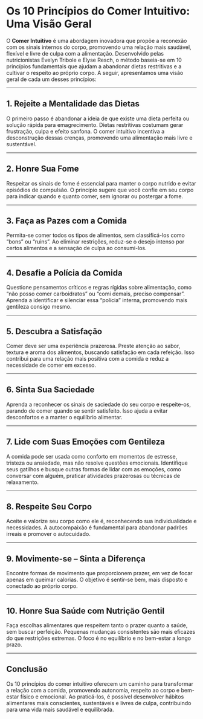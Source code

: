 
# Os 10 Princípios do Comer Intuitivo: Uma Visão Geral

O **Comer Intuitivo** é uma abordagem inovadora que propõe a reconexão com os sinais internos do corpo, promovendo uma relação mais saudável, flexível e livre de culpa com a alimentação. Desenvolvido pelas nutricionistas Evelyn Tribole e Elyse Resch, o método baseia-se em 10 princípios fundamentais que ajudam a abandonar dietas restritivas e a cultivar o respeito ao próprio corpo. A seguir, apresentamos uma visão geral de cada um desses princípios:

___

## 1. Rejeite a Mentalidade das Dietas

O primeiro passo é abandonar a ideia de que existe uma dieta perfeita ou solução rápida para emagrecimento. Dietas restritivas costumam gerar frustração, culpa e efeito sanfona. O comer intuitivo incentiva a desconstrução dessas crenças, promovendo uma alimentação mais livre e sustentável.

___

## 2. Honre Sua Fome

Respeitar os sinais de fome é essencial para manter o corpo nutrido e evitar episódios de compulsão. O princípio sugere que você confie em seu corpo para indicar quando e quanto comer, sem ignorar ou postergar a fome.

___

## 3. Faça as Pazes com a Comida

Permita-se comer todos os tipos de alimentos, sem classificá-los como “bons” ou “ruins”. Ao eliminar restrições, reduz-se o desejo intenso por certos alimentos e a sensação de culpa ao consumi-los.

___

## 4. Desafie a Polícia da Comida

Questione pensamentos críticos e regras rígidas sobre alimentação, como “não posso comer carboidratos” ou “comi demais, preciso compensar”. Aprenda a identificar e silenciar essa “polícia” interna, promovendo mais gentileza consigo mesmo.

___

## 5. Descubra a Satisfação

Comer deve ser uma experiência prazerosa. Preste atenção ao sabor, textura e aroma dos alimentos, buscando satisfação em cada refeição. Isso contribui para uma relação mais positiva com a comida e reduz a necessidade de comer em excesso.

___

## 6. Sinta Sua Saciedade

Aprenda a reconhecer os sinais de saciedade do seu corpo e respeite-os, parando de comer quando se sentir satisfeito. Isso ajuda a evitar desconfortos e a manter o equilíbrio alimentar.

___

## 7. Lide com Suas Emoções com Gentileza

A comida pode ser usada como conforto em momentos de estresse, tristeza ou ansiedade, mas não resolve questões emocionais. Identifique seus gatilhos e busque outras formas de lidar com as emoções, como conversar com alguém, praticar atividades prazerosas ou técnicas de relaxamento.

___

## 8. Respeite Seu Corpo

Aceite e valorize seu corpo como ele é, reconhecendo sua individualidade e necessidades. A autocompaixão é fundamental para abandonar padrões irreais e promover o autocuidado.

___

## 9. Movimente-se – Sinta a Diferença

Encontre formas de movimento que proporcionem prazer, em vez de focar apenas em queimar calorias. O objetivo é sentir-se bem, mais disposto e conectado ao próprio corpo.

___

## 10. Honre Sua Saúde com Nutrição Gentil

Faça escolhas alimentares que respeitem tanto o prazer quanto a saúde, sem buscar perfeição. Pequenas mudanças consistentes são mais eficazes do que restrições extremas. O foco é no equilíbrio e no bem-estar a longo prazo.

___

## Conclusão

Os 10 princípios do comer intuitivo oferecem um caminho para transformar a relação com a comida, promovendo autonomia, respeito ao corpo e bem-estar físico e emocional. Ao praticá-los, é possível desenvolver hábitos alimentares mais conscientes, sustentáveis e livres de culpa, contribuindo para uma vida mais saudável e equilibrada.
```
